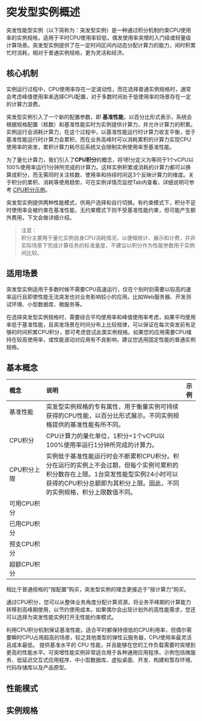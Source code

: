 # 突发型实例概述
突发性能型实例（以下简称为：突发型实例）是一种通过积分机制约束CPU使用率的实例规格，适用于平时CPU使用率较低，偶发使用率突增的入门级或轻量级计算场景。突发型实例提供了在一定时间区间内动态分配计算力的能力，闲时积累忙时消耗，相对于普通实例规格，更为灵活和经济。

## 核心机制
实例运行过程中，CPU使用率存在一定波动性，而在选择普通实例规格时，通常会考虑峰值使用率来选择CPU配置，对于多数时间处于低使用率的场景存在一定的计算力浪费。<br>

突发型实例引入了一个新的配置参数，即 **基准性能**，以百分比形式表示，系统会根据规格配置（核数）和基准性能实时为实例提供计算力，并允许计算力的积累。实例运行会消耗计算力，在这个过程中，以基准性能运行时计算力收支平衡，低于基准性能运行时计算力会累积，而在业务高峰时可以消耗累积的计算力实现CPU使用率的突发，累积计算力耗尽后系统又会限制实例使用率至基准性能。

为了量化计算力，我们引入了**CPU积分**的概念，将1积分定义为等同于1个vCPU以100%使用率运行1分钟所完成的计算力。这样实例积累或消耗的计算力都可以换算成积分，而无需同时关注核数、使用率和持续时间这3个反映计算力的维度。关于积分的累积、消耗等使用趋势，可在实例详情页监控Tab内查看，详细说明可参考 [CPU积分示例]()。

突发型实例提供两种性能模式，供用户选择和自行切换。有约束模式下，积分不足时使用率会被约束在基准性能，无约束模式下则不受基准性能约束，但可能产生额外费用，下文会做详细介绍。

>注意：<br>
>积分主要用于量化实例自身CPU消耗情况，以便做统计、展示和计费，并非实际场景下完成计算任务的标准量度，不建议以积分作为性能参数用于实例间比较。

## 适用场景

突发型实例适用于多数时候不需要CPU高速运行，仅在个别时刻需要以较高的速率运行且即使性能无法突发也对业务影响较小的应用。比如Web服务器、开发测试环境、小型数据库、微服务等。

在选择突发型实例规格时，需要综合平均使用率和峰值使用率考虑，如果平均使用率低于基准性能，且突发场景在时间分布上比较规律，可以保证在每次突发前有足够的时间积累CPU积分，那可考虑尝试此类实例规格。如果您的应用需要CPU维持在较高使用率，或性能波动对应用有不良影响，建议您选用固定性能的普通实例规格。

## 基本概念

| 概念       | 说明               | 示例         |
| :------------------- | :------------------- |:---------------:|
基准性能  &nbsp;&nbsp;&nbsp;&nbsp;&nbsp;&nbsp;&nbsp;&nbsp;&nbsp;&nbsp;&nbsp;&nbsp;&nbsp;&nbsp;&nbsp;&nbsp;|  突发型实例规格的专有属性，用于衡量实例可持续获得的CPU性能，以百分比形式展示。不同实例规格提供的基准性能有所不同。| 
CPU积分    |  CPU计算力的量化单位，1积分=1个vCPU以100%使用率运行1分钟所完成的计算力。|
CPU积分上限| 实例低于基准性能运行时会不断累积CPU积分。积分在运行的实例上不会过期，但每个实例可累积的积分数存在上限。1台突发性能型实例24小时可以获得的CPU积分总额即为其积分上限。因此，不同的实例规格，积分上限数值不同。|
可用CPU积分| 
已用CPU积分|
预支CPU积分|
超额CPU积分|

相比于普通规格的“按配置”购买，突发型实例的理念更接近于“按计算力”购买。

通过CPU积分，您可以从整体业务角度分配计算资源，将业务平峰期的计算能力转移到高峰期使用，以节约使用成本。如果偶尔会出现计划外的高性能需求，您还可以选择为突发性能实例打开无性能约束模式。

利用CPU积分机制保证基准性能，适合平时都保持很低的CPU利用率，但偶尔需要瞬时CPU占用超高的场景，较之其他类型的弹性云服务器，CPU使用率最灵活且成本最低。
提供基准水平的 CPU 性能，并且能够在您的工作负载需要时突增到更高的性能水平。可突增性能实例非常适合用于各种通用应用程序。示例包括微服务、低延迟交互式应用程序、中小型数据库、虚拟桌面、开发、构建和暂存环境、代码存储库以及产品原型。




## 性能模式

## 实例规格
